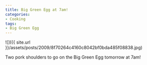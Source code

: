 ```yaml
---
title: Big Green Egg at 7am!
categories:
- Cooking
tags:
- Big Green Egg
---
```


![]({{ site.url }}/assets/posts/2009/8f70264c4160c8042bf0bda485f08838.jpg)
  



Two pork shoulders to go on the Big Green Egg tomorrow at 7am!
